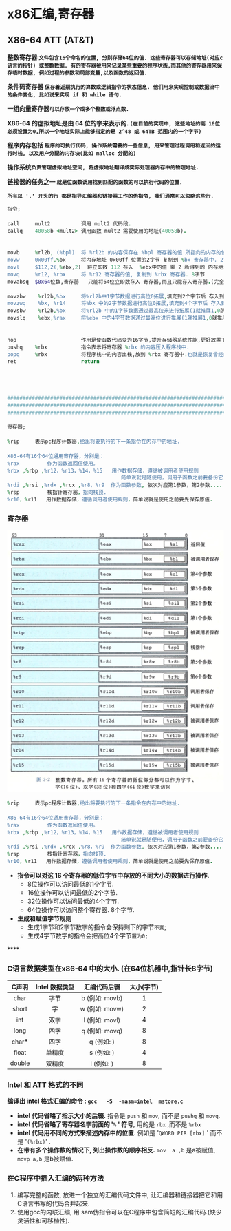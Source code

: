 # x86汇编,寄存器

## X86-64   ATT \(AT&T\)

**整数寄存器 `文件包含16个命名的位置, 分别存储64位的值. 这些寄存器可以存储地址(对应c语言的指针) 或整数数据. 有的寄存器被用来记录某些重要的程序状态,而其他的寄存器用来保存临时数据, 例如过程的参数和局部变量,以及函数的返回值.`**

**条件码寄存器 `保存着近期执行的算数或逻辑指令的状态信息. 他们用来实现控制或数据流中的条件变化, 比如说来实现 if 和 while 语句.`**

**一组向量寄存器`可以存放一个或多个整数或浮点数.`**

**X86-64 的虚拟地址是由 64 位的字来表示的. `(在目前的实现中, 这些地址的高 16位必须设置为0,所以一个地址实际上能够指定的是 2^48 或 64TB 范围内的一个字节)`**

**程序内存包括 `程序的可执行代码, 操作系统需要的一些信息, 用来管理过程调用和返回的运行时栈, 以及用户分配的内存块(比如 malloc 分配的)`**

**操作系统`负责管理虚拟地址空间, 将虚拟地址翻译成实际处理器内存中的物理地址.`** 

**链接器的任务之一 `就是位函数调用找到匹配的函数的可以执行代码的位置.`**

**`所有以 '.' 开头的行 都是指导汇编器和链接器工作的伪指令, 我们通常可以忽略这些行.`**

```ruby
指令;

call     mult2          调用 mult2 代码段.
callq    40058b <mult2> 调用函数 mult2 需要使用的地址(40058b).


movb     %rl2b, (%bpl)  将 %rl2b 的内容保存在 %bpl 寄存器的值 所指向的内存的位置上. 1字节
movw     0x00ff,%bx     将内存地址 0x00ff 位置的2字节 复制到 %bx 寄存器中. 2字节
movl     $112,2(,%ebx,2)  将立即数 112 存入  %ebx中的值 乘 2 所得到的 内存地址中. 4字节 (注意会将高4字节置0)
movq     %r12, %rbx     将 %r12 寄存器的值, 复制到 %rbx 寄存器. 8字节
movabsq  $0x64位数,寄存器   只能将64位立即数存入 寄存器,而且只能存入寄存器.(完全可以不使用)

movzbw    %rl2b,%bx     将%rl2b中1字节数据进行高位0拓展,填充到2个字节后 存入到%bx寄存器中.
movzwq    %bx, %r14     将%bx 中的2字节数据进行高位0拓展,填充到4个字节后 存入到%r14 寄存器中.
movsbw    %rl2b,%bx     将%rl2b 中的1字节数据通过最高位来进行拓展(1就推展1,0就推展0),然后存入%bx (2字节)
movslq    %ebx,%rax     将%ebx 中的4字节数据通过最高位进行推展(1就推展1,0就推展0),然后存入%rax  (8字节)


nop                     作用是使函数代码变为16字节,提升存储器系统性能,更好放置下个代码块.
pushq    %rbx           指令表示将寄存器 %rbx 的内容压入程序栈中.
popq     %rbx           将程序栈中的内容出栈,放到 %rbx 寄存器中.也就是恢复曾经的值.
ret                     return




############################################################################
############################################################################
############################################################################

寄存器;

%rip     表示pc程序计数器,给出将要执行的下一条指令在内存中的地址.

X86-64有16个64位通用寄存器，分别是：
%rax         作为函数返回值使用。
%rbx ,%rbp ,%r12，%r13，%14，%15   用作数据存储，遵循被调用者使用规则
                                     简单说就是随便用，调用子函数之前要备份它，以防他被修改
%rdi ,%rsi ,%rdx ,%rcx ,%r8，%r9  作为函数参数, 依次对应第1参数，第2参数....
%rsp         栈指针寄存器，指向栈顶.
%r10，%r11   用作数据存储，遵循调用者使用规则，简单说就是使用之前要先保存原值.
```

### 寄存器

![16&#x4E2A;&#x901A;&#x7528;&#x5BC4;&#x5B58;&#x5668;](.gitbook/assets/ji-cun-qi.png)

```ruby
%rip     表示pc程序计数器,给出将要执行的下一条指令在内存中的地址.

X86-64有16个64位通用寄存器，分别是：
%rax         作为函数返回值使用。
%rbx ,%rbp ,%r12，%r13，%14，%15   用作数据存储，遵循被调用者使用规则
                                     简单说就是随便用，调用子函数之前要备份它，以防他被修改
%rdi ,%rsi ,%rdx ,%rcx ,%r8，%r9  作为函数参数, 依次对应第1参数，第2参数....
%rsp         栈指针寄存器，指向栈顶.
%r10，%r11   用作数据存储，遵循调用者使用规则，简单说就是使用之前要先保存原值.
```

* **指令可以对这 16 个寄存器的低位字节中存放的不同大小的数据进行操作.**
  * 8位操作可以访问最低的1个字节.
  * 16位操作可以访问最低的2个字节.
  * 32位操作可以访问最低的4个字节.
  * 64位操作可以访问整个寄存器. 8个字节.
* **生成和赋值字节规则**
  * 生成1字节和2字节数字的指令会保持剩下的字节`不变`;
  * 生成4字节数字的指令会把高位4个字节`置为0;`

\*\*\*\*

### C语言数据类型在x86-64 中的大小.  \(在64位机器中,指针长8字节\)

| C声明 | Intel 数据类型 | 汇编代码后辍 | 大小\(字节\) |
| :---: | :---: | :---: | :---: |
| char | 字节 | b  \(例如: movb\) | 1 |
| short | 字 | w  \(例如: movw\) | 2 |
| int | 双字 | l  \(例如: movl\) | 4 |
| long | 四字 | q  \(例如: movq\) | 8 |
| char\* | 四字 | q  \(例如: \) | 8 |
| float | 单精度 | s  \(例如: \) | 4 |
| double | 双精度 | l  \(例如: \) | 8 |

### Intel 和 ATT 格式的不同

**编译出 intel 格式汇编的命令  :  `gcc   -S  -masm=intel  mstore.c`**

* **intel 代码省略了指示大小的后辍.**  指令是 `push` 和 `mov`,  而不是 `pushq` 和 `movq`.
* **intel 代码省略了寄存器名字前面的 '`%` ' 符号**, 用的是  `rbx` ,而不是 `%rbx`
* **intel 代码用不同的方式来描述内存中的位置**.  例如是 '`QWORD PIR [rbx]` ' 而不是 '`(%rbx)`' .
* **在带有多个操作数的情况下, 列出操作数的顺序相反.**  `mov  a ,b`  是a被赋值, `movp a,b` 是b被赋值.

### 在C程序中插入汇编的两种方法

1. 编写完整的函数, 放进一个独立的汇编代码文件中, 让汇编器和链接器把它和用C语言书写的代码合并起来.
2. 使用gcc的内联汇编, 用 sam伪指令可以在C程序中包含简短的汇编代码.\(缺少灵活性和可移植性\).











